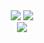 <div align=center>
  <img src="https://github-readme-stats.vercel.app/api/top-langs/?username=DervexHero&layout=compact&custom_title=DARK's%20Top%20Languages&border_radius=6&bg_color=0d1117&border_color=2f353c&title_color=c9d1d9&text_color=8b949e&icon_color=58a6ff"/>
  <img src="https://github-readme-stats.vercel.app/api?username=DervexHero&show_icons=true&text_bold=false&border_radius=6&bg_color=0d1117&border_color=2f353c&title_color=c9d1d9&text_color=8b949e&icon_color=58a6ff&ring_color=39d353"/>
</div>

<div align=center>
  <img src="https://github.com/DervexHero/DervexHero/blob/output/github-contribution-snake.svg"/>
</div>

